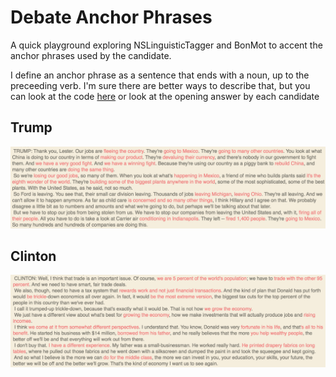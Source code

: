 # Debate Anchor Phrases
A quick playground exploring NSLinguisticTagger and BonMot to accent the anchor phrases used by the candidate.

I define an anchor phrase as a sentence that ends with a noun, up to the preceeding verb. I'm sure there are better ways to describe that, but you can look at the code [here](BonMot.playground/Contents.swift) or look at the opening answer by each candidate

## Trump
<img src="Trump.png" />

## Clinton
<img src="Clinton.png" />
